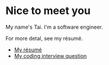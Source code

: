 # Nice to meet you

My name's Tai. I'm a software engineer.

For more detal, see my résumé.
- [My résumé](http://phuctaile.com/resume)
- [My coding interview question](http://phuctaile.com/javascript-interview)
